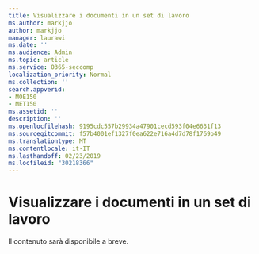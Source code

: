 ```yaml
---
title: Visualizzare i documenti in un set di lavoro
ms.author: markjjo
author: markjjo
manager: laurawi
ms.date: ''
ms.audience: Admin
ms.topic: article
ms.service: O365-seccomp
localization_priority: Normal
ms.collection: ''
search.appverid:
- MOE150
- MET150
ms.assetid: ''
description: ''
ms.openlocfilehash: 9195cdc557b29934a47901cecd593f04e6631f13
ms.sourcegitcommit: f57b4001ef1327f0ea622e716a4d7d78f1769b49
ms.translationtype: MT
ms.contentlocale: it-IT
ms.lasthandoff: 02/23/2019
ms.locfileid: "30218366"
---
```

# <a name="view-documents-in-a-working-set"></a>Visualizzare i documenti in un set di lavoro

Il contenuto sarà disponibile a breve.